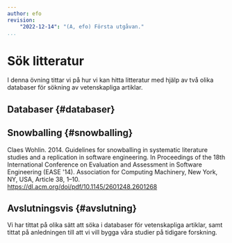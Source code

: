 ```yaml
---
author: efo
revision:
    "2022-12-14": "(A, efo) Första utgåvan."
...
```

Sök litteratur
==================================

I denna övning tittar vi på hur vi kan hitta litteratur med hjälp av två olika databaser för sökning av vetenskapliga artiklar.

<!--more-->



Databaser {#databaser}
--------------------------------------



Snowballing {#snowballing}
--------------------------------------


Claes Wohlin. 2014. Guidelines for snowballing in systematic literature studies and a replication in software engineering. In Proceedings of the 18th International Conference on Evaluation and Assessment in Software Engineering (EASE '14). Association for Computing Machinery, New York, NY, USA, Article 38, 1–10. https://dl.acm.org/doi/pdf/10.1145/2601248.2601268


Avslutningsvis {#avslutning}
--------------------------------------

Vi har tittat på olika sätt att söka i databaser för vetenskapliga artiklar, samt tittat på anledningen till att vi vill bygga våra studier på tidigare forskning.
